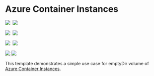 # Azure Container Instances

<IMG SRC="https://azbotstorage.blob.core.windows.net/badges/201-aci-linuxcontainer-volume-emptydir/PublicLastTestDate.svg" />&nbsp;
<IMG SRC="https://azbotstorage.blob.core.windows.net/badges/201-aci-linuxcontainer-volume-emptydir/PublicDeployment.svg" />&nbsp;

<IMG SRC="https://azbotstorage.blob.core.windows.net/badges/201-aci-linuxcontainer-volume-emptydir/FairfaxLastTestDate.svg" />&nbsp;
<IMG SRC="https://azbotstorage.blob.core.windows.net/badges/201-aci-linuxcontainer-volume-emptydir/FairfaxDeployment.svg" />&nbsp;

<IMG SRC="https://azbotstorage.blob.core.windows.net/badges/201-aci-linuxcontainer-volume-emptydir/BestPracticeResult.svg" />&nbsp;
<IMG SRC="https://azbotstorage.blob.core.windows.net/badges/201-aci-linuxcontainer-volume-emptydir/CredScanResult.svg" />&nbsp;

<a href="https://portal.azure.com/#create/Microsoft.Template/uri/https%3A%2F%2Fraw.githubusercontent.com%2FAzure%2Fazure-quickstart-templates%2Fmaster%2F201-aci-linuxcontainer-volume-emptydir%2Fazuredeploy.json" target="_blank">
    <img src="http://azuredeploy.net/deploybutton.png"/>
</a>
<a href="http://armviz.io/#/?load=https%3A%2F%2Fraw.githubusercontent.com%2FAzure%2Fazure-quickstart-templates%2Fmaster%2F201-aci-linuxcontainer-volume-emptydir%2Fazuredeploy.json" target="_blank">
    <img src="http://armviz.io/visualizebutton.png"/>
</a>

This template demonstrates a simple use case for emptyDir volume of [Azure Container Instances](https://docs.microsoft.com/en-us/azure/container-instances/).
